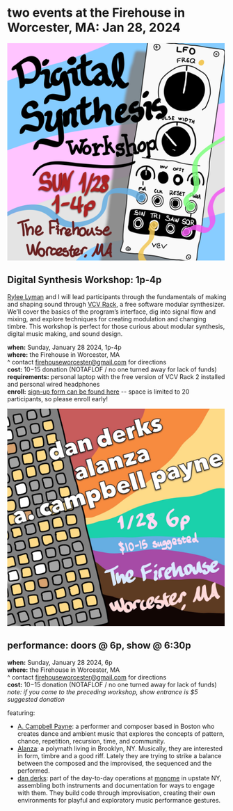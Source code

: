 # two events at the Firehouse in Worcester, MA: Jan 28, 2024

<a href="/images/digitalsynthesis-firehouse.png" target="_blank"><img src="/images/digitalsynthesis-firehouse.png" alt="flyer for Digital Synthesis Workshop" width="500"/></a>

## Digital Synthesis Workshop: 1p-4p

<a href="https://ryleealanza.org/" target="_blank">Rylee Lyman</a> and I will lead participants through the fundamentals of making and shaping sound through <a href="https://vcvrack.com/" target="_blank">VCV Rack</a>, a free software modular synthesizer. We’ll cover the basics of the program’s interface, dig into signal flow and mixing, and explore techniques for creating modulation and changing timbre. This workshop is perfect for those curious about modular synthesis, digital music making, and sound design.

**when:** Sunday, January 28 2024, 1p-4p  
**where:** the Firehouse in Worcester, MA  
    ^ contact [firehouseworcester@gmail.com](mailto:firehouseworcester@gmail.com) for directions  
**cost:** $10-$15 donation (NOTAFLOF / no one turned away for lack of funds)  
**requirements:**  personal laptop with the free version of VCV Rack 2 installed and personal wired headphones  
**enroll:** <a href="https://forms.gle/SJgC2yXuDKq9WNVX6" target="_blank">sign-up form can be found here</a> -- space is limited to 20 participants, so please enroll early!  

<a href="/images/show-firehouse.png" target="_blank"><img src="/images/show-firehouse.png" alt="flyer for performance at Firehouse" width="500"/></a>  

## performance: doors @ 6p, show @ 6:30p

**when:** Sunday, January 28 2024, 6p  
**where:** the Firehouse in Worcester, MA  
    ^ contact [firehouseworcester@gmail.com](mailto:firehouseworcester@gmail.com) for directions  
**cost:** $10-$15 donation (NOTAFLOF / no one turned away for lack of funds)  
_note: if you come to the preceding workshop, show entrance is $5 suggested donation_

featuring:

- [A. Campbell Payne](https://acampbellpayne.com/): a performer and composer based in Boston who creates dance and ambient music that explores the concepts of pattern, chance, repetition, recursion, time, and community.
- [Alanza](https://alanza.bandcamp.com/): a polymath living in Brooklyn, NY. Musically, they are interested in form, timbre and a good riff. Lately they are trying to strike a balance between the composed and the improvised, the sequenced and the performed.
- [dan derks](https://dndrks.com): part of the day-to-day operations at [monome](https://monome.org) in upstate NY, assembling both instruments and documentation for ways to engage with them. They build code through improvisation, creating their own environments for playful and exploratory music performance gestures.
